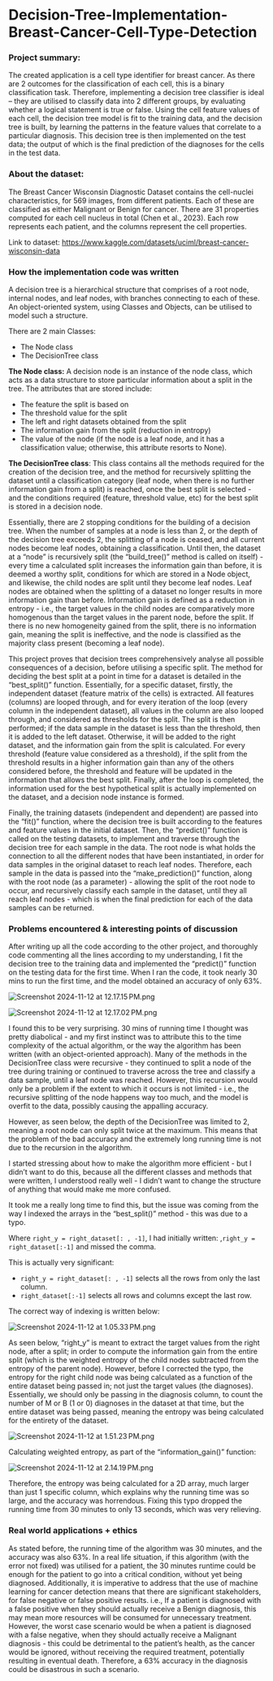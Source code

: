 # Decision-Tree-Implementation-Breast-Cancer-Cell-Type-Detection

<h3>Project summary:</h3>

The created application is a cell type identifier for breast cancer. As there are 2 outcomes for the classification of each cell, this is a binary classification task. Therefore, implementing a decision tree classifier is ideal – they are utilised to classify data into 2 different groups, by evaluating whether a logical statement is true or false. Using the cell feature values of each cell, the decision tree model is fit to the training data, and the decision tree is built, by learning the patterns in the feature values that correlate to a particular diagnosis. This decision tree is then implemented on the test data; the output of which is the final prediction of the diagnoses for the cells in the test data.


<h3>About the dataset:</h3>

The Breast Cancer Wisconsin Diagnostic Dataset contains the cell-nuclei characteristics, for 569 images, from different patients. Each of these are classified as either Malignant or Benign for cancer. There are 31 properties computed for each cell nucleus in total (Chen et al., 2023). Each row represents each patient, and the columns represent the cell properties.

Link to dataset: 
https://www.kaggle.com/datasets/uciml/breast-cancer-wisconsin-data

### How the implementation code was written

A decision tree is a hierarchical structure that comprises of a root node, internal nodes, and leaf nodes, with branches connecting to each of these. An object-oriented system, using Classes and Objects, can be utilised to model such a structure. 

There are 2 main Classes:

- The Node class
- The DecisionTree class

**The Node class:** A decision node is an instance of the node class, which acts as a data structure to store particular information about a split in the tree. The attributes that are stored include:

- The feature the split is based on
- The threshold value for the split
- The left and right datasets obtained from the split
- The information gain from the split (reduction in entropy)
- The value of the node (if the node is a leaf node, and it has a classification value; otherwise, this attribute resorts to None).

**The DecisionTree class**: This class contains all the methods required for the creation of the decision tree, and the method for recursively splitting the dataset until a classification category (leaf node, when there is no further information gain from a split) is reached, once the best split is selected - and the conditions required (feature, threshold value, etc) for the best split is stored in a decision node.

Essentially, there are 2 stopping conditions for the building of a decision tree. When the number of samples at a node is less than 2, or the depth of the decision tree exceeds 2, the splitting of a node is ceased, and all current nodes become leaf nodes, obtaining a classification. Until then, the dataset at a “node” is recursively split (the “build_tree()” method is called on itself) - every time a calculated split increases the information gain than before, it is deemed a worthy split, conditions for which are stored in a Node object, and likewise, the child nodes are split until they become leaf nodes. Leaf nodes are obtained when the splitting of a dataset no longer results in more information gain than before. Information gain is defined as a reduction in entropy - i.e., the target values in the child nodes are comparatively more homogenous than the target values in the parent node, before the split. If there is no new homogeneity gained from the split, there is no information gain, meaning the split is ineffective, and the node is classified as the majority class present (becoming a leaf node).

This project proves that decision trees comprehensively analyse all possible consequences of a decision, before utilising a specific split. The method for deciding the best split at a point in time for a dataset is detailed in the “best_split()” function. Essentially, for a specific dataset, firstly, the independent dataset (feature matrix of the cells) is extracted. All features (columns) are looped through, and for every iteration of the loop (every column in the independent dataset), all values in the column are also looped through, and considered as thresholds for the split. The split is then performed; if the data sample in the dataset is less than the threshold, then it is added to the left dataset. Otherwise, it will be added to the right dataset, and the information gain from the split is calculated. For every threshold (feature value considered as a threshold), if the split from the threshold results in a higher information gain than any of the others considered before, the threshold and feature will be updated in the information that allows the best split. Finally, after the loop is completed, the information used for the best hypothetical split is actually implemented on the dataset, and a decision node instance is formed. 

Finally, the training datasets (independent and dependent) are passed into the “fit()” function, where the decision tree is built according to the features and feature values in the initial dataset. Then, the “predict()” function is called on the testing datasets, to implement and traverse through the decision tree for each sample in the data. The root node is what holds the connection to all the different nodes that have been instantiated, in order for data samples in the original dataset to reach leaf nodes. Therefore, each sample in the data is passed into the “make_prediction()” function, along with the root node (as a parameter) - allowing the split of the root node to occur, and recursively classify each sample in the dataset, until they all reach leaf nodes - which is when the final prediction for each of the data samples can be returned. 

### Problems encountered & interesting points of discussion

After writing up all the code according to the other project, and thoroughly code commenting all the lines according to my understanding, I fit the decision tree to the training data and implemented the “predict()” function on the testing data for the first time. When I ran the code, it took nearly 30 mins to run the first time, and the model obtained an accuracy of only 63%. 

![Screenshot 2024-11-12 at 12.17.15 PM.png](https://prod-files-secure.s3.us-west-2.amazonaws.com/49bd02ca-c5e2-464b-a05d-9b876ffc79e8/4a8dc462-ddcf-4920-850f-d0aafc7821ba/Screenshot_2024-11-12_at_12.17.15_PM.png)

![Screenshot 2024-11-12 at 12.17.02 PM.png](https://prod-files-secure.s3.us-west-2.amazonaws.com/49bd02ca-c5e2-464b-a05d-9b876ffc79e8/d73f7870-05ff-4c20-ac9c-54f1bd822bcb/Screenshot_2024-11-12_at_12.17.02_PM.png)

I found this to be very surprising. 30 mins of running time I thought was pretty diabolical - and my first instinct was to attribute this to the time complexity of the actual algorithm, or the way the algorithm has been written (with an object-oriented approach). Many of the methods in the DecisionTree class were recursive - they continued to split a node of the tree during training or continued to traverse across the tree and classify a data sample, until a leaf node was reached. However, this recursion would only be a problem if the extent to which it occurs is not limited - i.e., the recursive splitting of the node happens way too much, and the model is overfit to the data, possibly causing the appalling accuracy. 

However, as seen below, the depth of the DecisionTree was limited to 2, meaning a root node can only split twice at the maximum. This means that the problem of the bad accuracy and the extremely long running time is not due to the recursion in the algorithm. 

I started stressing about how to make the algorithm more efficient - but I didn’t want to do this, because all the different classes and methods that were written, I understood really well - I didn’t want to change the structure of anything that would make me more confused.

It took me a really long time to find this, but the issue was coming from the way I indexed the arrays in the “best_split()” method - this was due to a typo.

Where `right_y = right_dataset[: , -1]`, I had initially written: ,`right_y = right_dataset[:-1]` and missed the comma. 

This is actually very significant:

- `right_y = right_dataset[: , -1]` selects all the rows from only the last column.
- `right_dataset[:-1]` selects all rows and columns except the last row.

The correct way of indexing is written below:

![Screenshot 2024-11-12 at 1.05.33 PM.png](https://prod-files-secure.s3.us-west-2.amazonaws.com/49bd02ca-c5e2-464b-a05d-9b876ffc79e8/91d59f83-4ef7-456a-9e77-7328b849bb31/Screenshot_2024-11-12_at_1.05.33_PM.png)

As seen below, “right_y” is meant to extract the target values from the right node, after a split; in order to compute the information gain from the entire split (which is the weighted entropy of the child nodes subtracted from the entropy of the parent node). However, before I corrected the typo, the entropy for the right child node was being calculated as a function of the entire dataset being passed in; not just the target values (the diagnoses). Essentially, we should only be passing in the diagnosis column, to count the number of M or B (1 or 0) diagnoses in the dataset at that time, but the entire dataset was being passed, meaning the entropy was being calculated for the entirety of the dataset.

![Screenshot 2024-11-12 at 1.51.23 PM.png](https://prod-files-secure.s3.us-west-2.amazonaws.com/49bd02ca-c5e2-464b-a05d-9b876ffc79e8/3ad71662-5ebe-42b2-a88c-6b2456b930b7/Screenshot_2024-11-12_at_1.51.23_PM.png)

Calculating weighted entropy, as part of the “information_gain()” function:

![Screenshot 2024-11-12 at 2.14.19 PM.png](https://prod-files-secure.s3.us-west-2.amazonaws.com/49bd02ca-c5e2-464b-a05d-9b876ffc79e8/572d1cd7-7735-4ef9-a6c6-049098fe105f/Screenshot_2024-11-12_at_2.14.19_PM.png)

Therefore, the entropy was being calculated for a 2D array, much larger than just 1 specific column, which explains why the running time was so large, and the accuracy was horrendous. Fixing this typo dropped the running time from 30 minutes to only 13 seconds, which was very relieving. 

### Real world applications + ethics

As stated before, the running time of the algorithm was 30 minutes, and the accuracy was also 63%. In a real life situation, if this algorithm (with the error not fixed) was utilised for a patient, the 30 minutes runtime could be enough for the patient to go into a critical condition, without yet being diagnosed. Additionally, it is imperative to address that the use of machine learning for cancer detection means that there are significant stakeholders, for false negative or false positive results. i.e., If a patient is diagnosed with a false positive when they should actually receive a Benign diagnosis, this may mean more resources will be consumed for unnecessary treatment. However, the worst case scenario would be when a patient is diagnosed with a false negative, when they should actually receive a Malignant diagnosis - this could be detrimental to the patient’s health, as the cancer would be ignored, without receiving the required treatment, potentially resulting in eventual death. Therefore, a 63% accuracy in the diagnosis could be disastrous in such a scenario.
